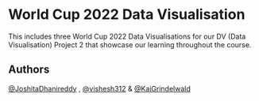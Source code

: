 # World Cup 2022 Data Visualisation

This includes three World Cup 2022 Data Visualisations for our DV (Data Visualisation) Project 2 that showcase our learning throughout the course.

## Authors

[@JoshitaDhanireddy](https://github.com/JoshitaDhanireddy) , [@vishesh312](https://github.com/vishesh312) & [@KaiGrindelwald](https://github.com/KaiGrindelwald)


